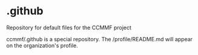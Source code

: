 # .github

Repository for default files for the CCMMF project

ccmmf/.github is a special repository. The /profile/README.md will appear on the organization's profile.
